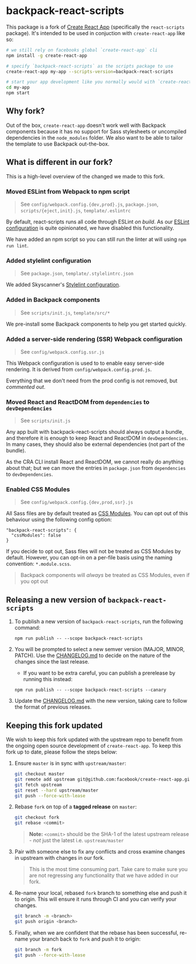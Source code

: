 # backpack-react-scripts

This package is a fork of [Create React App](https://github.com/facebookincubator/create-react-app) (specifically the 
`react-scripts` package). It's intended to be used in conjuction with `create-react-app` like so:

```sh
# we still rely on facebooks global `create-react-app` cli
npm install -g create-react-app

# specify `backpack-react-scripts` as the scripts package to use
create-react-app my-app --scripts-version=backpack-react-scripts

# start your app development like you normally would with `create-react-app`
cd my-app
npm start
```

## Why fork?

Out of the box, `create-react-app` doesn't work well with Backpack components because it has no support for
Sass stylesheets or uncompiled dependencies in the `node_modules` folder. We also want to be able to tailor
the template to use Backpack out-the-box.

## What is different in our fork?

This is a high-level overview of the changed we made to this fork.

### Moved ESLint from Webpack to npm script

> See `config/webpack.config.{dev,prod}.js`, `package.json`, `scripts/{eject,init}.js`, `template/.eslintrc`

By default, react-scripts runs all code through ESLint *on build*. As our [ESLint configuration](https://github.com/Skyscanner/eslint-config-skyscanner) is quite opinionated, we have disabled this functionality.

We have added an npm script so you can still run the linter at will using `npm run lint`.

### Added stylelint configuration

> See `package.json`, `template/.stylelintrc.json`

We added Skyscanner's [Stylelint configuration](https://github.com/Skyscanner/stylelint-config-skyscanner/).

### Added in Backpack components

> See `scripts/init.js`, `template/src/*`

We pre-install some Backpack components to help you get started quickly.

### Added a server-side rendering (SSR) Webpack configuration

> See `config/webpack.config.ssr.js`

This Webpack configuration is used to to enable easy server-side rendering. It is derived from `config/webpack.config.prod.js`.

Everything that we don't need from the prod config is not removed, but *commented out*.

### Moved React and ReactDOM from `dependencies` to `devDependencies`

> See `scripts/init.js`

Any app built with backpack-react-scripts should always output a bundle, and therefore it is enough to keep React and ReactDOM in `devDependencies`. In many cases, they should also be external dependencies (not part of the bundle).

As the CRA CLI install React and ReactDOM, we cannot really do anything about that; but we can move the entries in `package.json` from `dependencies` to `devDependencies`.

### Enabled CSS Modules

> See `config/webpack.config.{dev,prod,ssr}.js`

All Sass files are by default treated as [CSS Modules](https://github.com/css-modules/css-modules). You can opt out of this behaviour using the following config option:

```
"backpack-react-scripts": {
  "cssModules": false
}
```

If you decide to opt out, Sass files will not be treated as CSS Modules by default. However, you can opt-in on a per-file basis using the naming convention: `*.module.scss`.

> Backpack components will _always_ be treated as CSS Modules, even if you opt out

## Releasing a new version of `backpack-react-scripts`

1. To publish a new version of `backpack-react-scripts`, run the following command:
    
    ```
    npm run publish -- --scope backpack-react-scripts
    ```

1. You will be prompted to select a new semver version (MAJOR, MINOR, PATCH). Use the [CHANGELOG.md](./CHANGELOG.md) to decide on the nature of the changes since the last release.
    * If you want to be extra careful, you can publish a prerelease by running this instead:
    
    ```
    npm run publish -- --scope backpack-react-scripts --canary
    ```

1. Update the [CHANGELOG.md](./CHANGELOG.md) with the new version, taking care to follow the format of previous releases.

## Keeping this fork updated

We wish to keep this fork updated with the upstream repo to benefit from the ongoing open source development
of `create-react-app`. To keep this fork up to date, please follow the steps below:

1. Ensure `master` is in sync with `upstream/master`:

    ```sh
    git checkout master
    git remote add upstream git@github.com:facebook/create-react-app.git
    git fetch upstream
    git reset --hard upstream/master
    git push --force-with-lease
    ```

1. Rebase `fork` on top of a **tagged release** on `master`:

    ```sh
    git checkout fork
    git rebase <commit>
    ```

    > **Note:** `<commit>` should be the SHA-1 of the latest upstream release - _not_ just the latest i.e. `upstream/master`

1. Pair with someone else to fix any conflicts and cross examine changes in upstream with changes in our fork. 

    > This is the most time consuming part. Take care to make sure you are not regressing any functionality that we have added in our fork.

1. Re-name your local, rebased `fork` branch to something else and push it to origin. This will ensure it runs through CI and you can verify your changes.

    ```sh
    git branch -m <branch>
    git push origin <branch>
    ```

1. Finally, when we are confident that the rebase has been successful, re-name your branch back to `fork` and push it to origin:

    ```sh
    git branch -m fork
    git push --force-with-lease
    ```
